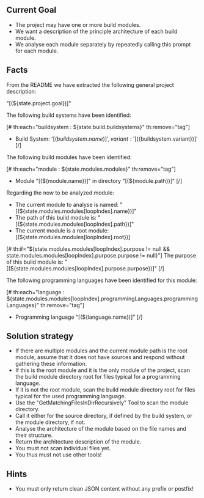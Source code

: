 ## Current Goal

* The project may have one or more build modules.
* We want a description of the principle architecture of each build module.
* We analyse each module separately by repeatedly calling this prompt for each module.

## Facts

From the README we have extracted the following general project description:

"[(${state.project.goal})]"

The following build systems have been identified:

[# th:each="buildsystem : ${state.build.buildsystems}" th:remove="tag"]
* Build System: '[(${buildsystem.name})]', variant: '[(${buildsystem.variant})]'
[/]

The following build modules have been identified:

[# th:each="module : ${state.modules.modules}" th:remove="tag"]
* Module "[(${module.name})]" in directory "[(${module.path})]"
[/]

Regarding the now to be analyzed module:

* The current module to analyse is named: "[(${state.modules.modules[loopIndex].name})]"
* The path of this build module is: "[(${state.modules.modules[loopIndex].path})]"
* The current module is a root module: [(${state.modules.modules[loopIndex].root})]

[# th:if="${state.modules.modules[loopIndex].purpose != null && state.modules.modules[loopIndex].purpose.purpose != null}"]
The purpose of this build module is: "[(${state.modules.modules[loopIndex].purpose.purpose})]"
[/]

The following programming languages have been identified for this module:

[# th:each="language : ${state.modules.modules[loopIndex].programmingLanguages.programmingLanguages}" th:remove="tag"]
* Programming language "[(${language.name})]"
[/]

## Solution strategy

* If there are multiple modules and the current module path is the root module, assume that it does not have sources and respond without gathering these information.
* If this is the root module and it is the only module of the project, scan the build module directory root for files typical for a programming language.
* If it is not the root module, scan the build module directory root for files typical for the used programming language.
* Use the "GetMatchingFilesInDirRecursively" Tool to scan the module directory.
* Call it either for the source directory, if defined by the build system, or the module directory, if not.
* Analyse the architecture of the module based on the file names and their structure.
* Return the architecture description of the module.
* You must not scan individual files yet.
* You thus must not use other tools!

## Hints

* You must only return clean JSON content without any prefix or postfix!

